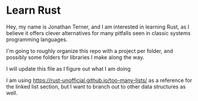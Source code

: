 # Learn Rust

Hey, my name is Jonathan Terner, and I am interested in learning Rust, as I believe it offers clever alternatives for many pitfalls seen in classic systems programming languages.

I'm going to roughly organize this repo with a project per folder, and possibly some folders for libraries I make along the way.

I will update this file as I figure out what I am doing

I am using https://rust-unofficial.github.io/too-many-lists/ as a reference for the linked list section, but I want to branch out to other data structures as well.
